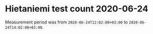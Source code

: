 # Hietaniemi test count 2020-06-24

Measurement period was from `2020-06-24T12:02:00+03:00` to `2020-06-24T14:02:00+03:00`.
